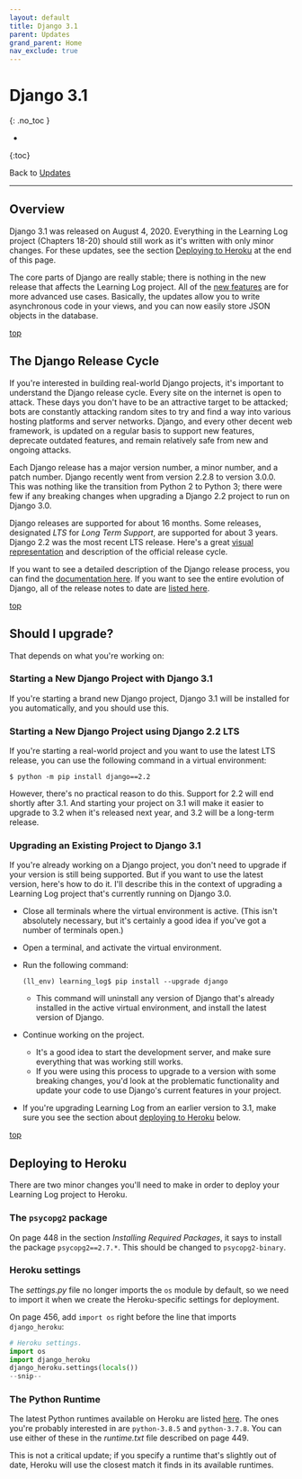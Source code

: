 ```yaml
---
layout: default
title: Django 3.1
parent: Updates
grand_parent: Home
nav_exclude: true
---
```


# Django 3.1
{: .no_toc }

* 
{:toc}

Back to [Updates](../)

---

## Overview

Django 3.1 was released on August 4, 2020. Everything in the Learning Log project (Chapters 18-20) should still work as it's written with only minor changes. For these updates, see the section [Deploying to Heroku](#deploying-to-heroku) at the end of this page.

The core parts of Django are really stable; there is nothing in the new release that affects the Learning Log project. All of the [new features](https://docs.djangoproject.com/en/3.1/releases/3.1/) are for more advanced use cases. Basically, the updates allow you to write asynchronous code in your views, and you can now easily store JSON objects in the database.

[top](#top)

## The Django Release Cycle

If you're interested in building real-world Django projects, it's important to understand the Django release cycle. Every site on the internet is open to attack. These days you don't have to be an attractive target to be attacked; bots are constantly attacking random sites to try and find a way into various hosting platforms and server networks. Django, and every other decent web framework, is updated on a regular basis to support new features, deprecate outdated features, and remain relatively safe from new and ongoing attacks.

Each Django release has a major version number, a minor number, and a patch number. Django recently went from version 2.2.8 to version 3.0.0. This was nothing like the transition from Python 2 to Python 3; there were few if any breaking changes when upgrading a Django 2.2 project to run on Django 3.0.

Django releases are supported for about 16 months. Some releases, designated *LTS* for *Long Term Support*, are supported for about 3 years. Django 2.2 was the most recent LTS release. Here's a great [visual representation](https://www.djangoproject.com/download/) and description of the official release cycle.

If you want to see a detailed description of the Django release process, you can find the [documentation here](https://docs.djangoproject.com/en/3.0/internals/release-process/). If you want to see the entire evolution of Django, all of the release notes to date are [listed here](https://docs.djangoproject.com/en/dev/releases/).

[top](#top)

## Should I upgrade?

That depends on what you're working on:

### Starting a New Django Project with Django 3.1

If you're starting a brand new Django project, Django 3.1 will be installed for you automatically, and you should use this.

### Starting a New Django Project using Django 2.2 LTS

If you're starting a real-world project and you want to use the latest LTS release, you can use the following command in a virtual environment:

    $ python -m pip install django==2.2

However, there's no practical reason to do this. Support for 2.2 will end shortly after 3.1. And starting your project on 3.1 will make it easier to upgrade to 3.2 when it's released next year, and 3.2 will be a long-term release.

### Upgrading an Existing Project to Django 3.1

If you're already working on a Django project, you don't need to upgrade if your version is still being supported. But if you want to use the latest version, here's how to do it. I'll describe this in the context of upgrading a Learning Log project that's currently running on Django 3.0.

- Close all terminals where the virtual environment is active. (This isn't absolutely necessary, but it's certainly a good idea if you've got a number of terminals open.)
- Open a terminal, and activate the virtual environment.
- Run the following command:

    `(ll_env) learning_log$ pip install --upgrade django`

  - This command will uninstall any version of Django that's already installed in the active virtual environment, and install the latest version of Django.
- Continue working on the project.
  - It's a good idea to start the development server, and make sure everything that was working still works.
  - If you were using this process to upgrade to a version with some breaking changes, you'd look at the problematic functionality and update your code to use Django's current features in your project.
- If you're upgrading Learning Log from an earlier version to 3.1, make sure you see the section about [deploying to Heroku](#deploying-to-heroku) below.

[top](#top)

## Deploying to Heroku

There are two minor changes you'll need to make in order to deploy your Learning Log project to Heroku.

### The `psycopg2` package

On page 448 in the section *Installing Required Packages*, it says to install the package `psycopg2==2.7.*`. This should be changed to `psycopg2-binary`.

### Heroku settings

The *settings.py* file no longer imports the `os` module by default, so we need to import it when we create the Heroku-specific settings for deployment.

On page 456, add `import os` right before the line that imports `django_heroku`:

```python
# Heroku settings.
import os
import django_heroku
django_heroku.settings(locals())
--snip--
```

### The Python Runtime

The latest Python runtimes available on Heroku are listed [here](https://devcenter.heroku.com/articles/python-support). The ones you're probably interested in are `python-3.8.5` and `python-3.7.8`. You can use either of these in the *runtime.txt* file described on page 449.

This is not a critical update; if you specify a runtime that's slightly out of date, Heroku will use the closest match it finds in its available runtimes.
